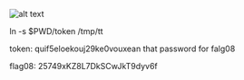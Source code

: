 ![alt text](https://cdn.discordapp.com/attachments/1015186220227231825/1126841126897332244/image.png)


ln -s $PWD/token /tmp/tt


token: quif5eloekouj29ke0vouxean that password for falg08




flag08: 25749xKZ8L7DkSCwJkT9dyv6f
